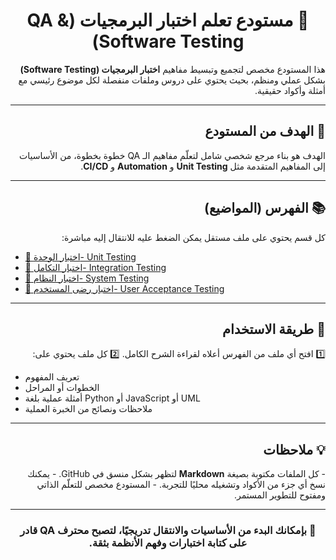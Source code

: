 <h1 align="center" dir="rtl">🧠 مستودع تعلم اختبار البرمجيات (QA & Software Testing)</h1>

<p dir="rtl" align="right">
هذا المستودع مخصص لتجميع وتبسيط مفاهيم <b>اختبار البرمجيات (Software Testing)</b> بشكل عملي ومنظم،  
بحيث يحتوي على دروس وملفات منفصلة لكل موضوع رئيسي مع أمثلة وأكواد حقيقية.
</p>

---

<h2 dir="rtl" align="right">🎯 الهدف من المستودع</h2>

<p dir="rtl" align="right">
الهدف هو بناء مرجع شخصي شامل لتعلّم مفاهيم الـ QA خطوة بخطوة،  
من الأساسيات إلى المفاهيم المتقدمة مثل <b>Unit Testing</b> و <b>Automation</b> و <b>CI/CD</b>.
</p>

---

<h2 dir="rtl" align="right">📚 الفهرس (المواضيع)</h2>

<p dir="rtl" align="right">
كل قسم يحتوي على ملف مستقل يمكن الضغط عليه للانتقال إليه مباشرة:
</p>

- [🔹 اختبار الوحدة- Unit Testing](./Unit_Testing_0_1.md)
- [🔹 اختبار التكامل- Integration Testing](./Integration_Testing_0_2.md)
- [🔹 اختبار النظام- System Testing](./System_Testing_0_3.md)
- [🔹 اختبار رضى المستخدم- User Acceptance Testing](./User_Acceptance_Testing_0_4.md)





---

<h2 dir="rtl" align="right">🧩 طريقة الاستخدام</h2>

<p dir="rtl" align="right">
1️⃣ افتح أي ملف من الفهرس أعلاه لقراءة الشرح الكامل.  
2️⃣ كل ملف يحتوي على:
</p>

- تعريف المفهوم  
- الخطوات أو المراحل  
- أمثلة عملية بلغة Python أو JavaScript أو UML  
- ملاحظات ونصائح من الخبرة العملية  

---

<h2 dir="rtl" align="right">💡 ملاحظات</h2>

<p dir="rtl" align="right">
- كل الملفات مكتوبة بصيغة <b>Markdown</b> لتظهر بشكل منسق في GitHub.  
- يمكنك نسخ أي جزء من الأكواد وتشغيله محليًا للتجربة.  
- المستودع مخصص للتعلّم الذاتي ومفتوح للتطوير المستمر.
</p>

---

<h3 align="center" dir="rtl">🧱 بإمكانك البدء من الأساسيات والانتقال تدريجيًا، لتصبح محترف QA قادر على كتابة اختبارات وفهم الأنظمة بثقة.</h3>
